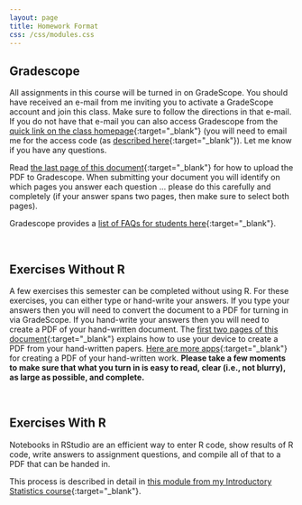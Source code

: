 ```yaml
---
layout: page
title: Homework Format
css: /css/modules.css
---
```


## Gradescope
All assignments in this course will be turned in on GradeScope. You should have received an e-mail from me inviting you to activate a GradeScope account and join this class. Make sure to follow the directions in that e-mail. If you do not have that e-mail you can also access Gradescope from the [quick link on the class homepage](../../){:target="_blank"} (you will need to email me for the access code (as [described here](https://help.gradescope.com/article/gi7gm49peg-student-add-course){:target="_blank"}). Let me know if you have any questions.

Read [the last page of this document](https://gradescope-static-assets.s3-us-west-2.amazonaws.com/help/submitting_hw_guide.pdf){:target="_blank"} for how to upload the PDF to Gradescope. When submitting your document you will identify on which pages you answer each question ... please do this carefully and completely (if your answer spans two pages, then make sure to select both pages).

Gradescope provides a [list of FAQs for students here](https://help.gradescope.com/category/cyk4ij2dwi-student-workflow){:target="_blank"}.

&nbsp;

## Exercises Without R
A few exercises this semester can be completed without using R. For these exercises, you can either type or hand-write your answers. If you type your answers then you will need to convert the document to a PDF for turning in via GradeScope. If you hand-write your answers then you will need to create a PDF of your hand-written document. The [first two pages of this document](https://gradescope-static-assets.s3-us-west-2.amazonaws.com/help/submitting_hw_guide.pdf){:target="_blank"} explains how to use your device to create a PDF from your hand-written papers. [Here are more apps](https://pdf.wondershare.com/mobile-app/free-photo-to-pdf-app.html){:target="_blank"} for creating a PDF of your hand-written work. **Please take a few moments to make sure that what you turn in is easy to read, clear (i.e., not blurry), as large as possible, and complete.**

&nbsp;

## Exercises With R
Notebooks in RStudio are an efficient way to enter R code, show results of R code, write answers to assignment questions, and compile all of that to a PDF that can be handed in.

This process is described in detail in [this module from my Introductory Statistics course](http://derekogle.com/Book107/RStart.html){:target="_blank"}.
